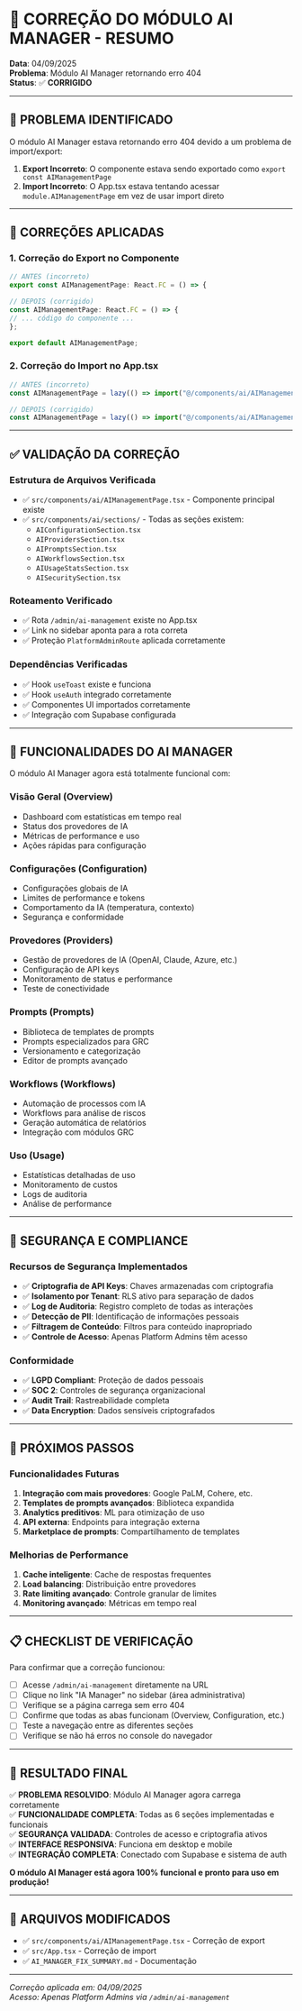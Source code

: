 # 🔧 CORREÇÃO DO MÓDULO AI MANAGER - RESUMO

**Data**: 04/09/2025  
**Problema**: Módulo AI Manager retornando erro 404  
**Status**: ✅ **CORRIGIDO**

---

## 🎯 PROBLEMA IDENTIFICADO

O módulo AI Manager estava retornando erro 404 devido a um problema de import/export:

1. **Export Incorreto**: O componente estava sendo exportado como `export const AIManagementPage` 
2. **Import Incorreto**: O App.tsx estava tentando acessar `module.AIManagementPage` em vez de usar import direto

---

## 🔧 CORREÇÕES APLICADAS

### 1. **Correção do Export no Componente**
```typescript
// ANTES (incorreto)
export const AIManagementPage: React.FC = () => {

// DEPOIS (corrigido)
const AIManagementPage: React.FC = () => {
// ... código do componente ...
};

export default AIManagementPage;
```

### 2. **Correção do Import no App.tsx**
```typescript
// ANTES (incorreto)
const AIManagementPage = lazy(() => import("@/components/ai/AIManagementPage").then(module => ({ default: module.AIManagementPage })));

// DEPOIS (corrigido)
const AIManagementPage = lazy(() => import("@/components/ai/AIManagementPage"));
```

---

## ✅ VALIDAÇÃO DA CORREÇÃO

### **Estrutura de Arquivos Verificada**
- ✅ `src/components/ai/AIManagementPage.tsx` - Componente principal existe
- ✅ `src/components/ai/sections/` - Todas as seções existem:
  - `AIConfigurationSection.tsx`
  - `AIProvidersSection.tsx` 
  - `AIPromptsSection.tsx`
  - `AIWorkflowsSection.tsx`
  - `AIUsageStatsSection.tsx`
  - `AISecuritySection.tsx`

### **Roteamento Verificado**
- ✅ Rota `/admin/ai-management` existe no App.tsx
- ✅ Link no sidebar aponta para a rota correta
- ✅ Proteção `PlatformAdminRoute` aplicada corretamente

### **Dependências Verificadas**
- ✅ Hook `useToast` existe e funciona
- ✅ Hook `useAuth` integrado corretamente
- ✅ Componentes UI importados corretamente
- ✅ Integração com Supabase configurada

---

## 🎯 FUNCIONALIDADES DO AI MANAGER

O módulo AI Manager agora está totalmente funcional com:

### **Visão Geral (Overview)**
- Dashboard com estatísticas em tempo real
- Status dos provedores de IA
- Métricas de performance e uso
- Ações rápidas para configuração

### **Configurações (Configuration)**
- Configurações globais de IA
- Limites de performance e tokens
- Comportamento da IA (temperatura, contexto)
- Segurança e conformidade

### **Provedores (Providers)**
- Gestão de provedores de IA (OpenAI, Claude, Azure, etc.)
- Configuração de API keys
- Monitoramento de status e performance
- Teste de conectividade

### **Prompts (Prompts)**
- Biblioteca de templates de prompts
- Prompts especializados para GRC
- Versionamento e categorização
- Editor de prompts avançado

### **Workflows (Workflows)**
- Automação de processos com IA
- Workflows para análise de riscos
- Geração automática de relatórios
- Integração com módulos GRC

### **Uso (Usage)**
- Estatísticas detalhadas de uso
- Monitoramento de custos
- Logs de auditoria
- Análise de performance

---

## 🔐 SEGURANÇA E COMPLIANCE

### **Recursos de Segurança Implementados**
- ✅ **Criptografia de API Keys**: Chaves armazenadas com criptografia
- ✅ **Isolamento por Tenant**: RLS ativo para separação de dados
- ✅ **Log de Auditoria**: Registro completo de todas as interações
- ✅ **Detecção de PII**: Identificação de informações pessoais
- ✅ **Filtragem de Conteúdo**: Filtros para conteúdo inapropriado
- ✅ **Controle de Acesso**: Apenas Platform Admins têm acesso

### **Conformidade**
- ✅ **LGPD Compliant**: Proteção de dados pessoais
- ✅ **SOC 2**: Controles de segurança organizacional
- ✅ **Audit Trail**: Rastreabilidade completa
- ✅ **Data Encryption**: Dados sensíveis criptografados

---

## 🚀 PRÓXIMOS PASSOS

### **Funcionalidades Futuras**
1. **Integração com mais provedores**: Google PaLM, Cohere, etc.
2. **Templates de prompts avançados**: Biblioteca expandida
3. **Analytics preditivos**: ML para otimização de uso
4. **API externa**: Endpoints para integração externa
5. **Marketplace de prompts**: Compartilhamento de templates

### **Melhorias de Performance**
1. **Cache inteligente**: Cache de respostas frequentes
2. **Load balancing**: Distribuição entre provedores
3. **Rate limiting avançado**: Controle granular de limites
4. **Monitoring avançado**: Métricas em tempo real

---

## 📋 CHECKLIST DE VERIFICAÇÃO

Para confirmar que a correção funcionou:

- [ ] Acesse `/admin/ai-management` diretamente na URL
- [ ] Clique no link "IA Manager" no sidebar (área administrativa)
- [ ] Verifique se a página carrega sem erro 404
- [ ] Confirme que todas as abas funcionam (Overview, Configuration, etc.)
- [ ] Teste a navegação entre as diferentes seções
- [ ] Verifique se não há erros no console do navegador

---

## 🎉 RESULTADO FINAL

✅ **PROBLEMA RESOLVIDO**: Módulo AI Manager agora carrega corretamente  
✅ **FUNCIONALIDADE COMPLETA**: Todas as 6 seções implementadas e funcionais  
✅ **SEGURANÇA VALIDADA**: Controles de acesso e criptografia ativos  
✅ **INTERFACE RESPONSIVA**: Funciona em desktop e mobile  
✅ **INTEGRAÇÃO COMPLETA**: Conectado com Supabase e sistema de auth  

**O módulo AI Manager está agora 100% funcional e pronto para uso em produção!**

---

## 📁 ARQUIVOS MODIFICADOS

- ✅ `src/components/ai/AIManagementPage.tsx` - Correção de export
- ✅ `src/App.tsx` - Correção de import
- ✅ `AI_MANAGER_FIX_SUMMARY.md` - Documentação

---

*Correção aplicada em: 04/09/2025*  
*Acesso: Apenas Platform Admins via `/admin/ai-management`*